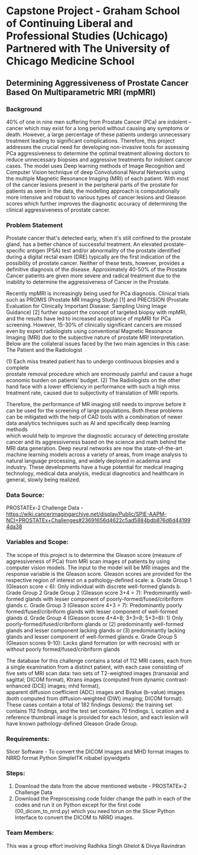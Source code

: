 # Capstone Project - Graham School of Continuing Liberal and Professional Studies (Uchicago) Partnered with The University of Chicago Medicine School


## Determining Aggressiveness of Prostate Cancer Based On Multiparametric MRI (mpMRI)


### Background

40% of one in nine men suffering from Prostate Cancer (PCa) are indolent – cancer which may exist for a long period without causing any symptoms or death. 
However, a large percentage of these patients undergo unnecessary treatment leading to significant complications. Therefore, this project addresses the crucial need for 
developing non-invasive tools for assessing PCa aggressiveness to determine the optimal treatment allowing doctors to reduce unnecessary biopsies and 
aggressive treatments for indolent cancer cases. The model uses Deep learning methods of Image Recognition and Computer Vision technique of 
deep Convolutional Neural Networks using the multiple Magnetic Resonance Imaging (MRI) of each patient. With most of the cancer lesions present in the 
peripheral parts of the prostate for patients as seen in the data, the modelling approach is computationally more intensive and robust to various types of cancer lesions and 
Gleason scores which further improves the diagnostic accuracy of determining the clinical aggressiveness of prostate cancer. 


### Problem Statement

Prostate cancer that's detected early, when it's still confined to the prostate gland, has a better chance of successful treatment. 
An elevated prostate-specific antigen (PSA) test and/or abnormality of the prostate identified during a digital rectal exam (DRE) typically are the 
first indication of the possibility of prostate cancer. Neither of these tests, however, provides a definitive diagnosis of the disease. 
Approximately 40-50% of the Prostate Cancer patients are given more severe and radical treatment due to the inability to determine the aggressiveness of Cancer in the Prostate.

Recently mpMRI is increasingly being used for PCa diagnosis. Clinical trials such as PROMIS (Prostate MR Imaging Study) [1] and PRECISION (Prostate Evaluation for Clinically Important Disease: Sampling Using Image Guidance) [2] further support the concept of targeted biopsy with mpMRI, and the results have led to increased acceptance of mpMRI for PCa screening. However, 15-30% of clinically significant cancers are missed even by expert radiologists using conventional Magnetic Resonance Imaging (MRI) due to the subjective nature of prostate MRI interpretation. Below are the collateral issues faced by the two main agencies in this case: The Patient and the Radiologist

(1)	Each miss treated patient has to undergo continuous biopsies and a complete  
            prostate removal procedure which are enormously painful and cause a huge 
            economic burden on patients’ budget.
(2)	The Radiologists on the other hand face with a lower efficiency in performance 
            with such a high miss treatment rate, caused due to subjectivity of translation of 
            MRI reports.

Therefore, the performance of MR imaging still needs to improve before it can be used for the screening of large populations. 
Both these problems can be mitigated with the help of  CAD tools with a combination of newer data analytics techniques such as AI and specifically deep learning methods  
which would  help to  improve  the  diagnostic  accuracy  of  detecting  prostate  cancer and its aggressiveness based on the science and math behind the MRI data generation. 
Deep neural networks are now the state-of-the-art machine learning models across a variety of areas, from image analysis to natural language processing, and widely deployed 
in academia and industry. These developments have a huge potential for medical imaging technology, medical data analysis, medical diagnostics and healthcare in general, 
slowly being realized.

### Data Source: 

PROSTATEx-2 Challenge Data - https://wiki.cancerimagingarchive.net/display/Public/SPIE-AAPM-NCI+PROSTATEx+Challenges#23691656d4622c5ad5884bdb876d6d441994da38

### Variables and Scope:

The scope of this project is to determine the Gleason score (measure of aggressiveness of PCa) from MRI scan images of patients by using computer vision models.
The input to the model will be MRI images and the response variable is the Gleason score.
Gleason scores are provided for the respective region of interest on a pathology-defined scale:
a.	Grade Group 1 (Gleason score < 6): Only individual with discrete well-formed glands
b.	Grade Group 2 Grade Group 2 (Gleason score 3+4 = 7): Predominantly well-formed glands with lesser component of poorly-formed/fused/cribriform glands
c.	Grade Group 3 (Gleason score 4+3 = 7): Predominantly poorly formed/fused/cribriform glands with lesser component of well-formed glands
d.	Grade Group 4 (Gleason score 4+4=8; 3+3=8; 5+3=8): 1) Only poorly-formed/fused/cribriform glands or (2) predominantly well-formed glands and lesser component 
lacking glands or (3) predominantly lacking glands and lesser component of well-formed glands
e.	Grade Group 5 (Gleason scores 9-10): Lacks gland formation (or with necrosis) with or without poorly formed/fused/cribriform glands

The database for this challenge contains a total of 112 MRI cases, each from a single examination from a distinct patient, with each case consisting of five sets of 
MRI scan data: two sets of T2-weighted images (transaxial and sagittal; DICOM format), Ktrans images (computed from dynamic contrast-enhanced (DCE) images; mhd format),  
apparent diffusion coefficient (ADC) images and Bvalue (b-value) images (both computed from diffusion-weighted (DWI) imaging; DICOM format). 
These cases contain a total of 182 findings (lesions): the training set contains 112 findings, and the test set contains 70 findings. L
ocation and a reference thumbnail image is provided for each lesion, and each lesion will have known pathology-defined Gleason Grade Group. 

### Requirements:
Slicer Software - To convert the DICOM images and MHD format images to NRRD format
Python
SimpleITK
nibabel
ipywidgets


### Steps:
1. Download the data from the above mentioned website - PROSTATEx-2 Challenge Data
2. Download the Preprocessing code folder change the path in each of the codes and run it on Python except for the first code (00_dicom_to_nrrd.py) which you need torun on the Slicer Python Interface to convert the DICOM to NRRD images.


### Team Members:
This was a group effort involving Radhika Singh Ghelot & Divya Ravindran
